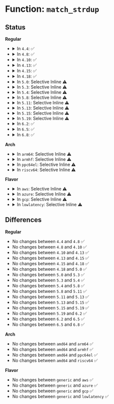 # Function: <code>match_strdup</code>

## Status
<b>Regular</b>
<ul>
<li>
<details>
<summary>In <code>4.4</code>: ✅</summary>

```c
char *match_strdup(const substring_t *s);
```

**Collision:** Unique Global

**Inline:** No

**Transformation:** False

**Instances:**

```
In lib/parser.c (ffffffff813f83b0)
Location: lib/parser.c:281
Inline: False
Direct callers:
  - fs/ext4/super.c:set_qf_name
  - fs/ext4/super.c:handle_mount_opt
  - fs/fat/inode.c:parse_options
  - fs/fuse/inode.c:fuse_match_uint
  - security/selinux/hooks.c:selinux_parse_opts_str
  - security/selinux/hooks.c:selinux_parse_opts_str
  - security/selinux/hooks.c:selinux_parse_opts_str
  - security/selinux/hooks.c:selinux_parse_opts_str
  - security/smack/smack_lsm.c:smack_parse_opts_str
  - security/smack/smack_lsm.c:smack_parse_opts_str
  - security/smack/smack_lsm.c:smack_parse_opts_str
  - security/smack/smack_lsm.c:smack_parse_opts_str
  - security/smack/smack_lsm.c:smack_parse_opts_str
```
**Symbols:**

```
ffffffff813f83b0-ffffffff813f83f4: match_strdup (STB_GLOBAL)
```
</details>
</li>
<li>
<details>
<summary>In <code>4.8</code>: ✅</summary>

```c
char *match_strdup(const substring_t *s);
```

**Collision:** Unique Global

**Inline:** No

**Transformation:** False

**Instances:**

```
In lib/parser.c (ffffffff8143f250)
Location: lib/parser.c:281
Inline: False
Direct callers:
  - kernel/events/core.c:perf_event_set_addr_filter
  - fs/ext4/super.c:handle_mount_opt
  - fs/ext4/super.c:set_qf_name
  - fs/fat/inode.c:parse_options
  - fs/fuse/inode.c:fuse_match_uint
  - security/selinux/hooks.c:selinux_parse_opts_str
  - security/selinux/hooks.c:selinux_parse_opts_str
  - security/selinux/hooks.c:selinux_parse_opts_str
  - security/selinux/hooks.c:selinux_parse_opts_str
  - security/smack/smack_lsm.c:smack_parse_opts_str
  - security/smack/smack_lsm.c:smack_parse_opts_str
  - security/smack/smack_lsm.c:smack_parse_opts_str
  - security/smack/smack_lsm.c:smack_parse_opts_str
  - security/smack/smack_lsm.c:smack_parse_opts_str
```
**Symbols:**

```
ffffffff8143f250-ffffffff8143f294: match_strdup (STB_GLOBAL)
```
</details>
</li>
<li>
<details>
<summary>In <code>4.10</code>: ✅</summary>

```c
char *match_strdup(const substring_t *s);
```

**Collision:** Unique Global

**Inline:** No

**Transformation:** False

**Instances:**

```
In lib/parser.c (ffffffff8145c2a0)
Location: lib/parser.c:328
Inline: False
Direct callers:
  - kernel/events/core.c:perf_event_set_addr_filter
  - fs/ext4/super.c:handle_mount_opt
  - fs/ext4/super.c:set_qf_name
  - fs/fat/inode.c:parse_options
  - fs/fuse/inode.c:fuse_match_uint
  - security/selinux/hooks.c:selinux_parse_opts_str
  - security/selinux/hooks.c:selinux_parse_opts_str
  - security/selinux/hooks.c:selinux_parse_opts_str
  - security/selinux/hooks.c:selinux_parse_opts_str
  - security/smack/smack_lsm.c:smack_parse_opts_str
  - security/smack/smack_lsm.c:smack_parse_opts_str
  - security/smack/smack_lsm.c:smack_parse_opts_str
  - security/smack/smack_lsm.c:smack_parse_opts_str
  - security/smack/smack_lsm.c:smack_parse_opts_str
```
**Symbols:**

```
ffffffff8145c2a0-ffffffff8145c2e4: match_strdup (STB_GLOBAL)
```
</details>
</li>
<li>
<details>
<summary>In <code>4.13</code>: ✅</summary>

```c
char *match_strdup(const substring_t *s);
```

**Collision:** Unique Global

**Inline:** No

**Transformation:** False

**Instances:**

```
In lib/parser.c (ffffffff81461770)
Location: lib/parser.c:328
Inline: False
Direct callers:
  - kernel/events/core.c:perf_event_parse_addr_filter
  - fs/ext4/super.c:handle_mount_opt
  - fs/ext4/super.c:set_qf_name
  - fs/fat/inode.c:parse_options
  - fs/fuse/inode.c:fuse_match_uint
  - security/selinux/hooks.c:selinux_parse_opts_str
  - security/selinux/hooks.c:selinux_parse_opts_str
  - security/selinux/hooks.c:selinux_parse_opts_str
  - security/selinux/hooks.c:selinux_parse_opts_str
  - security/smack/smack_lsm.c:smack_parse_opts_str
  - security/smack/smack_lsm.c:smack_parse_opts_str
  - security/smack/smack_lsm.c:smack_parse_opts_str
  - security/smack/smack_lsm.c:smack_parse_opts_str
  - security/smack/smack_lsm.c:smack_parse_opts_str
  - security/integrity/ima/ima_policy.c:ima_lsm_rule_init
```
**Symbols:**

```
ffffffff81461770-ffffffff814617b4: match_strdup (STB_GLOBAL)
```
</details>
</li>
<li>
<details>
<summary>In <code>4.15</code>: ✅</summary>

```c
char *match_strdup(const substring_t *s);
```

**Collision:** Unique Global

**Inline:** No

**Transformation:** False

**Instances:**

```
In lib/parser.c (ffffffff8148d670)
Location: lib/parser.c:328
Inline: False
Direct callers:
  - kernel/events/core.c:perf_event_parse_addr_filter
  - fs/ext4/super.c:handle_mount_opt
  - fs/ext4/super.c:set_qf_name
  - fs/fat/inode.c:parse_options
  - fs/fuse/inode.c:fuse_match_uint
  - security/selinux/hooks.c:selinux_parse_opts_str
  - security/selinux/hooks.c:selinux_parse_opts_str
  - security/selinux/hooks.c:selinux_parse_opts_str
  - security/selinux/hooks.c:selinux_parse_opts_str
  - security/smack/smack_lsm.c:smack_parse_opts_str
  - security/smack/smack_lsm.c:smack_parse_opts_str
  - security/smack/smack_lsm.c:smack_parse_opts_str
  - security/smack/smack_lsm.c:smack_parse_opts_str
  - security/smack/smack_lsm.c:smack_parse_opts_str
  - security/integrity/ima/ima_policy.c:ima_lsm_rule_init
```
**Symbols:**

```
ffffffff8148d670-ffffffff8148d6b4: match_strdup (STB_GLOBAL)
```
</details>
</li>
<li>
<details>
<summary>In <code>4.18</code>: ✅</summary>

```c
char *match_strdup(const substring_t *s);
```

**Collision:** Unique Global

**Inline:** No

**Transformation:** False

**Instances:**

```
In lib/parser.c (ffffffff814c23c0)
Location: lib/parser.c:328
Inline: False
Direct callers:
  - kernel/events/core.c:perf_event_parse_addr_filter
  - fs/ext4/super.c:handle_mount_opt
  - fs/ext4/super.c:set_qf_name
  - fs/fat/inode.c:parse_options
  - fs/fuse/inode.c:fuse_match_uint
  - security/selinux/hooks.c:selinux_parse_opts_str
  - security/selinux/hooks.c:selinux_parse_opts_str
  - security/selinux/hooks.c:selinux_parse_opts_str
  - security/selinux/hooks.c:selinux_parse_opts_str
  - security/smack/smack_lsm.c:smack_parse_opts_str
  - security/smack/smack_lsm.c:smack_parse_opts_str
  - security/smack/smack_lsm.c:smack_parse_opts_str
  - security/smack/smack_lsm.c:smack_parse_opts_str
  - security/smack/smack_lsm.c:smack_parse_opts_str
  - security/integrity/ima/ima_policy.c:ima_lsm_rule_init
```
**Symbols:**

```
ffffffff814c23c0-ffffffff814c2404: match_strdup (STB_GLOBAL)
```
</details>
</li>
<li>
<details>
<summary>In <code>5.0</code>: Selective Inline ⚠️</summary>

```c
char *match_strdup(const substring_t *s);
```

**Collision:** Unique Global

**Inline:** Selective

**Transformation:** False

**Instances:**

```
In lib/parser.c (ffffffff814d6c2b)
Location: lib/parser.c:322
Inline: True
Inline callers:
  - lib/parser.c:match_u64
Direct callers:
  - kernel/events/core.c:perf_event_parse_addr_filter
  - fs/ext4/super.c:handle_mount_opt
  - fs/ext4/super.c:set_qf_name
  - fs/fat/inode.c:parse_options
  - fs/fuse/inode.c:fuse_match_uint
  - security/integrity/ima/ima_policy.c:ima_lsm_rule_init
```
**Symbols:**

```
ffffffff814d6ad0-ffffffff814d6aed: match_strdup (STB_GLOBAL)
```
</details>
</li>
<li>
<details>
<summary>In <code>5.3</code>: Selective Inline ⚠️</summary>

```c
char *match_strdup(const substring_t *s);
```

**Collision:** Unique Global

**Inline:** Selective

**Transformation:** False

**Instances:**

```
In lib/parser.c (ffffffff81502a6b)
Location: lib/parser.c:320
Inline: True
Inline callers:
  - lib/parser.c:match_u64
Direct callers:
  - kernel/events/core.c:perf_event_set_filter
  - fs/ext4/super.c:handle_mount_opt
  - fs/ext4/super.c:set_qf_name
  - fs/fat/inode.c:parse_options
  - fs/fuse/inode.c:fuse_match_uint
  - security/integrity/ima/ima_policy.c:ima_lsm_rule_init
```
**Symbols:**

```
ffffffff81502910-ffffffff8150292d: match_strdup (STB_GLOBAL)
```
</details>
</li>
<li>
<details>
<summary>In <code>5.4</code>: Selective Inline ⚠️</summary>

```c
char *match_strdup(const substring_t *s);
```

**Collision:** Unique Global

**Inline:** Selective

**Transformation:** False

**Instances:**

```
In lib/parser.c (ffffffff81520a0b)
Location: lib/parser.c:320
Inline: True
Inline callers:
  - lib/parser.c:match_u64
Direct callers:
  - kernel/events/core.c:perf_event_set_filter
  - fs/ext4/super.c:handle_mount_opt
  - fs/ext4/super.c:set_qf_name
  - fs/fat/inode.c:parse_options
```
**Symbols:**

```
ffffffff815208b0-ffffffff815208cd: match_strdup (STB_GLOBAL)
```
</details>
</li>
<li>
<details>
<summary>In <code>5.8</code>: Selective Inline ⚠️</summary>

```c
char *match_strdup(const substring_t *s);
```

**Collision:** Unique Global

**Inline:** Selective

**Transformation:** False

**Instances:**

```
In lib/parser.c (ffffffff81583acb)
Location: lib/parser.c:320
Inline: True
Inline callers:
  - lib/parser.c:match_u64
  - lib/parser.c:match_number
Direct callers:
  - kernel/events/core.c:perf_event_parse_addr_filter
  - fs/crypto/policy.c:fscrypt_set_test_dummy_encryption
  - fs/ext4/super.c:handle_mount_opt
  - fs/ext4/super.c:set_qf_name
  - fs/fat/inode.c:parse_options
  - security/integrity/ima/ima_policy.c:ima_lsm_rule_init
```
**Symbols:**

```
ffffffff81583a80-ffffffff81583a9d: match_strdup (STB_GLOBAL)
```
</details>
</li>
<li>
<details>
<summary>In <code>5.11</code>: Selective Inline ⚠️</summary>

```c
char *match_strdup(const substring_t *s);
```

**Collision:** Unique Global

**Inline:** Selective

**Transformation:** False

**Instances:**

```
In lib/parser.c (ffffffff815a094b)
Location: lib/parser.c:320
Inline: True
Inline callers:
  - lib/parser.c:match_u64
  - lib/parser.c:match_number
Direct callers:
  - kernel/events/core.c:perf_event_parse_addr_filter
  - fs/ext4/super.c:handle_mount_opt
  - fs/ext4/super.c:set_qf_name
  - fs/fat/inode.c:parse_options
  - security/integrity/ima/ima_policy.c:ima_lsm_rule_init
  - security/integrity/ima/ima_policy.c:ima_alloc_rule_opt_list
```
**Symbols:**

```
ffffffff815a0900-ffffffff815a091d: match_strdup (STB_GLOBAL)
```
</details>
</li>
<li>
<details>
<summary>In <code>5.13</code>: Selective Inline ⚠️</summary>

```c
char *match_strdup(const substring_t *s);
```

**Collision:** Unique Global

**Inline:** Selective

**Transformation:** False

**Instances:**

```
In lib/parser.c (ffffffff815a779b)
Location: lib/parser.c:357
Inline: True
Inline callers:
  - lib/parser.c:match_u64
  - lib/parser.c:match_uint
  - lib/parser.c:match_number
Direct callers:
  - kernel/events/core.c:perf_event_parse_addr_filter
  - fs/ext4/super.c:handle_mount_opt
  - fs/ext4/super.c:set_qf_name
  - fs/fat/inode.c:parse_options
  - security/integrity/ima/ima_policy.c:ima_lsm_rule_init
  - security/integrity/ima/ima_policy.c:ima_alloc_rule_opt_list
```
**Symbols:**

```
ffffffff815a76f0-ffffffff815a770d: match_strdup (STB_GLOBAL)
```
</details>
</li>
<li>
<details>
<summary>In <code>5.15</code>: Selective Inline ⚠️</summary>

```c
char *match_strdup(const substring_t *s);
```

**Collision:** Unique Global

**Inline:** Selective

**Transformation:** False

**Instances:**

```
In lib/parser.c (ffffffff816106db)
Location: lib/parser.c:358
Inline: True
Inline callers:
  - lib/parser.c:match_u64
  - lib/parser.c:match_uint
  - lib/parser.c:match_number
Direct callers:
  - kernel/events/core.c:perf_event_parse_addr_filter
  - fs/ext4/super.c:handle_mount_opt
  - fs/ext4/super.c:set_qf_name
  - fs/fat/inode.c:parse_options
  - security/integrity/ima/ima_policy.c:ima_lsm_rule_init
  - security/integrity/ima/ima_policy.c:ima_alloc_rule_opt_list
```
**Symbols:**

```
ffffffff81610630-ffffffff8161064d: match_strdup (STB_GLOBAL)
```
</details>
</li>
<li>
<details>
<summary>In <code>5.19</code>: Selective Inline ⚠️</summary>

```c
char *match_strdup(const substring_t *s);
```

**Collision:** Unique Global

**Inline:** Selective

**Transformation:** False

**Instances:**

```
In lib/parser.c (ffffffff816dcb73)
Location: lib/parser.c:358
Inline: True
Inline callers:
  - lib/parser.c:match_u64
  - lib/parser.c:match_uint
  - lib/parser.c:match_number
Direct callers:
  - kernel/events/core.c:perf_event_parse_addr_filter
  - fs/fat/inode.c:parse_options
  - security/integrity/ima/ima_policy.c:ima_lsm_rule_init
  - security/integrity/ima/ima_policy.c:ima_alloc_rule_opt_list
```
**Symbols:**

```
ffffffff816dcab0-ffffffff816dcad7: match_strdup (STB_GLOBAL)
```
</details>
</li>
<li>
<details>
<summary>In <code>6.2</code>: ✅</summary>

```c
char *match_strdup(const substring_t *s);
```

**Collision:** Unique Global

**Inline:** No

**Transformation:** False

**Instances:**

```
In lib/parser.c (ffffffff817cc7c0)
Location: lib/parser.c:359
Inline: False
Direct callers:
  - kernel/events/core.c:perf_event_parse_addr_filter
  - fs/fat/inode.c:parse_options
  - security/integrity/ima/ima_policy.c:ima_lsm_rule_init
  - security/integrity/ima/ima_policy.c:ima_alloc_rule_opt_list
```
**Symbols:**

```
ffffffff817cc7c0-ffffffff817cc7e7: match_strdup (STB_GLOBAL)
```
</details>
</li>
<li>
<details>
<summary>In <code>6.5</code>: ✅</summary>

```c
char *match_strdup(const substring_t *s);
```

**Collision:** Unique Global

**Inline:** No

**Transformation:** False

**Instances:**

```
In lib/parser.c (ffffffff8180abd0)
Location: lib/parser.c:359
Inline: False
Direct callers:
  - kernel/events/core.c:perf_event_parse_addr_filter
  - fs/fat/inode.c:parse_options
  - security/integrity/ima/ima_policy.c:ima_lsm_rule_init
  - security/integrity/ima/ima_policy.c:ima_alloc_rule_opt_list
```
**Symbols:**

```
ffffffff8180abd0-ffffffff8180abf7: match_strdup (STB_GLOBAL)
```
</details>
</li>
<li>
<details>
<summary>In <code>6.8</code>: ✅</summary>

```c
char *match_strdup(const substring_t *s);
```

**Collision:** Unique Global

**Inline:** No

**Transformation:** False

**Instances:**

```
In lib/parser.c (ffffffff818513b0)
Location: lib/parser.c:359
Inline: False
Direct callers:
  - kernel/events/core.c:perf_event_parse_addr_filter
  - fs/fat/inode.c:parse_options
  - security/integrity/ima/ima_policy.c:ima_lsm_rule_init
  - security/integrity/ima/ima_policy.c:ima_alloc_rule_opt_list
```
**Symbols:**

```
ffffffff818513b0-ffffffff818513d7: match_strdup (STB_GLOBAL)
```
</details>
</li>
</ul>
<b>Arch</b>
<ul>
<li>
<details>
<summary>In <code>arm64</code>: Selective Inline ⚠️</summary>

```c
char *match_strdup(const substring_t *s);
```

**Collision:** Unique Global

**Inline:** Selective

**Transformation:** False

**Instances:**

```
In lib/parser.c (ffff800010629de0)
Location: lib/parser.c:320
Inline: True
Inline callers:
  - lib/parser.c:match_u64
Direct callers:
  - kernel/events/core.c:perf_event_set_filter
  - fs/ext4/super.c:handle_mount_opt
  - fs/ext4/super.c:set_qf_name
  - fs/fat/inode.c:parse_options
```
**Symbols:**

```
ffff800010629de0-ffff800010629e00: match_strdup (STB_GLOBAL)
```
</details>
</li>
<li>
<details>
<summary>In <code>armhf</code>: Selective Inline ⚠️</summary>

```c
char *match_strdup(const substring_t *s);
```

**Collision:** Unique Global

**Inline:** Selective

**Transformation:** False

**Instances:**

```
In lib/parser.c (c07d1208)
Location: lib/parser.c:320
Inline: True
Inline callers:
  - lib/parser.c:match_u64
  - lib/parser.c:match_number
Direct callers:
  - kernel/events/core.c:perf_event_set_filter
  - fs/ext4/super.c:handle_mount_opt
  - fs/ext4/super.c:set_qf_name
  - fs/fat/inode.c:parse_options
```
**Symbols:**

```
c07d10c0-c07d10e0: match_strdup (STB_GLOBAL)
```
</details>
</li>
<li>
<details>
<summary>In <code>ppc64el</code>: Selective Inline ⚠️</summary>

```c
char *match_strdup(const substring_t *s);
```

**Collision:** Unique Global

**Inline:** Selective

**Transformation:** False

**Instances:**

```
In lib/parser.c (c0000000007cbd1c)
Location: lib/parser.c:320
Inline: True
Inline callers:
  - lib/parser.c:match_u64
Direct callers:
  - kernel/events/core.c:perf_event_set_filter
  - fs/ext4/super.c:handle_mount_opt
  - fs/ext4/super.c:set_qf_name
  - fs/fat/inode.c:parse_options
```
**Symbols:**

```
c0000000007cbb50-c0000000007cbb90: match_strdup (STB_GLOBAL)
```
</details>
</li>
<li>
<details>
<summary>In <code>riscv64</code>: Selective Inline ⚠️</summary>

```c
char *match_strdup(const substring_t *s);
```

**Collision:** Unique Global

**Inline:** Selective

**Transformation:** False

**Instances:**

```
In lib/parser.c (ffffffe00045aa12)
Location: lib/parser.c:320
Inline: True
Inline callers:
  - lib/parser.c:match_u64
Direct callers:
  - kernel/events/core.c:perf_event_set_filter
  - fs/ext4/super.c:handle_mount_opt
  - fs/ext4/super.c:set_qf_name
  - fs/fat/inode.c:parse_options
```
**Symbols:**

```
ffffffe00045a900-ffffffe00045a926: match_strdup (STB_GLOBAL)
```
</details>
</li>
</ul>
<b>Flavor</b>
<ul>
<li>
<details>
<summary>In <code>aws</code>: Selective Inline ⚠️</summary>

```c
char *match_strdup(const substring_t *s);
```

**Collision:** Unique Global

**Inline:** Selective

**Transformation:** False

**Instances:**

```
In lib/parser.c (ffffffff81518feb)
Location: lib/parser.c:320
Inline: True
Inline callers:
  - lib/parser.c:match_u64
Direct callers:
  - kernel/events/core.c:perf_event_set_filter
  - fs/ext4/super.c:handle_mount_opt
  - fs/ext4/super.c:set_qf_name
  - fs/fat/inode.c:parse_options
```
**Symbols:**

```
ffffffff81518e90-ffffffff81518ead: match_strdup (STB_GLOBAL)
```
</details>
</li>
<li>
<details>
<summary>In <code>azure</code>: Selective Inline ⚠️</summary>

```c
char *match_strdup(const substring_t *s);
```

**Collision:** Unique Global

**Inline:** Selective

**Transformation:** False

**Instances:**

```
In lib/parser.c (ffffffff815092eb)
Location: lib/parser.c:320
Inline: True
Inline callers:
  - lib/parser.c:match_u64
Direct callers:
  - kernel/events/core.c:perf_event_set_filter
  - fs/ext4/super.c:handle_mount_opt
  - fs/ext4/super.c:set_qf_name
  - fs/fat/inode.c:parse_options
```
**Symbols:**

```
ffffffff81509190-ffffffff815091ad: match_strdup (STB_GLOBAL)
```
</details>
</li>
<li>
<details>
<summary>In <code>gcp</code>: Selective Inline ⚠️</summary>

```c
char *match_strdup(const substring_t *s);
```

**Collision:** Unique Global

**Inline:** Selective

**Transformation:** False

**Instances:**

```
In lib/parser.c (ffffffff8151507b)
Location: lib/parser.c:320
Inline: True
Inline callers:
  - lib/parser.c:match_u64
Direct callers:
  - kernel/events/core.c:perf_event_set_filter
  - fs/ext4/super.c:handle_mount_opt
  - fs/ext4/super.c:set_qf_name
  - fs/fat/inode.c:parse_options
```
**Symbols:**

```
ffffffff81514f20-ffffffff81514f3d: match_strdup (STB_GLOBAL)
```
</details>
</li>
<li>
<details>
<summary>In <code>lowlatency</code>: Selective Inline ⚠️</summary>

```c
char *match_strdup(const substring_t *s);
```

**Collision:** Unique Global

**Inline:** Selective

**Transformation:** False

**Instances:**

```
In lib/parser.c (ffffffff8152e7eb)
Location: lib/parser.c:320
Inline: True
Inline callers:
  - lib/parser.c:match_u64
Direct callers:
  - kernel/events/core.c:perf_event_set_filter
  - fs/ext4/super.c:handle_mount_opt
  - fs/ext4/super.c:set_qf_name
  - fs/fat/inode.c:parse_options
```
**Symbols:**

```
ffffffff8152e690-ffffffff8152e6ad: match_strdup (STB_GLOBAL)
```
</details>
</li>
</ul>

## Differences
<b>Regular</b>
<ul>
<li>
No changes between <code>4.4</code> and <code>4.8</code> ✅
</li>
<li>
No changes between <code>4.8</code> and <code>4.10</code> ✅
</li>
<li>
No changes between <code>4.10</code> and <code>4.13</code> ✅
</li>
<li>
No changes between <code>4.13</code> and <code>4.15</code> ✅
</li>
<li>
No changes between <code>4.15</code> and <code>4.18</code> ✅
</li>
<li>
No changes between <code>4.18</code> and <code>5.0</code> ✅
</li>
<li>
No changes between <code>5.0</code> and <code>5.3</code> ✅
</li>
<li>
No changes between <code>5.3</code> and <code>5.4</code> ✅
</li>
<li>
No changes between <code>5.4</code> and <code>5.8</code> ✅
</li>
<li>
No changes between <code>5.8</code> and <code>5.11</code> ✅
</li>
<li>
No changes between <code>5.11</code> and <code>5.13</code> ✅
</li>
<li>
No changes between <code>5.13</code> and <code>5.15</code> ✅
</li>
<li>
No changes between <code>5.15</code> and <code>5.19</code> ✅
</li>
<li>
No changes between <code>5.19</code> and <code>6.2</code> ✅
</li>
<li>
No changes between <code>6.2</code> and <code>6.5</code> ✅
</li>
<li>
No changes between <code>6.5</code> and <code>6.8</code> ✅
</li>
</ul>
<b>Arch</b>
<ul>
<li>
No changes between <code>amd64</code> and <code>arm64</code> ✅
</li>
<li>
No changes between <code>amd64</code> and <code>armhf</code> ✅
</li>
<li>
No changes between <code>amd64</code> and <code>ppc64el</code> ✅
</li>
<li>
No changes between <code>amd64</code> and <code>riscv64</code> ✅
</li>
</ul>
<b>Flavor</b>
<ul>
<li>
No changes between <code>generic</code> and <code>aws</code> ✅
</li>
<li>
No changes between <code>generic</code> and <code>azure</code> ✅
</li>
<li>
No changes between <code>generic</code> and <code>gcp</code> ✅
</li>
<li>
No changes between <code>generic</code> and <code>lowlatency</code> ✅
</li>
</ul>
